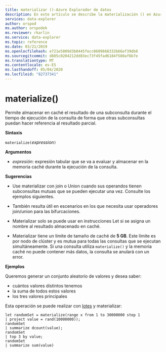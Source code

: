 ```yaml
---
title: materializar ()-Azure Explorador de datos
description: En este artículo se describe la materialización () en Azure Explorador de datos.
services: data-explorer
author: orspod
ms.author: orspodek
ms.reviewer: rkarlin
ms.service: data-explorer
ms.topic: reference
ms.date: 03/21/2019
ms.openlocfilehash: e721e5809d3b0445fecc0609668332b66ef39db8
ms.sourcegitcommit: d885c0204212dd83ec73f45fad6184f580af6b7e
ms.translationtype: MT
ms.contentlocale: es-ES
ms.lasthandoff: 05/04/2020
ms.locfileid: "82737341"
---
```

# <a name="materialize"></a>materialize()

Permite almacenar en caché el resultado de una subconsulta durante el tiempo de ejecución de la consulta de forma que otras subconsultas puedan hacer referencia al resultado parcial.

 
**Sintaxis**

`materialize(`*expression*`)`

**Argumentos**

* *expresión*: expresión tabular que se va a evaluar y almacenar en la memoria caché durante la ejecución de la consulta.

**Sugerencias**

* Use materializar con join o Union cuando sus operandos tienen subconsultas mutuas que se pueden ejecutar una vez. Consulte los ejemplos siguientes.

* También resulta útil en escenarios en los que necesita usar operadores join/union para las bifurcaciones.

* Materializar solo se puede usar en instrucciones Let si se asigna un nombre al resultado almacenado en caché.


* Materializar tiene un límite de tamaño de caché de **5 GB**. 
  Este límite es por nodo de clúster y es mutua para todas las consultas que se ejecutan simultáneamente.
  Si una consulta utiliza `materialize()` y la memoria caché no puede contener más datos, la consulta se anulará con un error.

**Ejemplos**

Queremos generar un conjunto aleatorio de valores y desea saber: 
 * cuántos valores distintos tenemos 
 * la suma de todos estos valores 
 * los tres valores principales

Esta operación se puede realizar con [lotes](batches.md) y materializar:

 ```kusto
let randomSet = materialize(range x from 1 to 30000000 step 1
| project value = rand(10000000));
randomSet
| summarize dcount(value);
randomSet
| top 3 by value;
randomSet
| summarize sum(value)

```